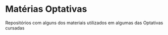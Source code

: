 # Matérias Optativas

 Repositórios com alguns dos materiais utilizados em algumas das Optativas cursadas
